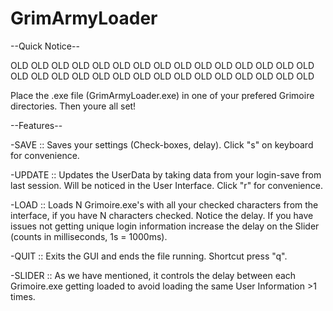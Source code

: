 # GrimArmyLoader
--Quick Notice--

OLD OLD OLD OLD OLD OLD OLD OLD OLD OLD OLD OLD OLD OLD OLD OLD OLD OLD OLD OLD OLD OLD OLD OLD OLD OLD OLD OLD OLD OLD

Place the .exe file (GrimArmyLoader.exe) in one of your prefered Grimoire directories. Then youre all set!

--Features--

-SAVE	:: 	Saves your settings (Check-boxes, delay). Click "s" on keyboard for convenience.

-UPDATE	:: 	Updates the UserData by taking data from your login-save from last session. Will be noticed in the User Interface. Click "r" for convenience.

-LOAD	:: 	Loads N Grimoire.exe's with all your checked characters from the interface, if you have N characters checked. Notice the delay. 
		If you have issues not getting unique login information increase the delay on the Slider (counts in milliseconds, 1s = 1000ms). 

-QUIT	::	Exits the GUI and ends the file running. Shortcut press "q".

-SLIDER :: 	As we have mentioned, it controls the delay between each Grimoire.exe getting loaded to avoid loading the same User Information >1 times.

